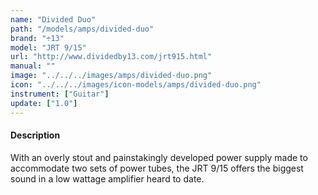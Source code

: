 ```yaml
---
name: "Divided Duo"
path: "/models/amps/divided-duo"
brand: "÷13"
model: "JRT 9/15"
url: "http://www.dividedby13.com/jrt915.html"
manual: ""
image: "../../../images/amps/divided-duo.png"
icon: "../../../images/icon-models/amps/divided-duo.png"
instrument: ["Guitar"]
update: ["1.0"]
---
```

#### Description
With an overly stout and painstakingly developed power supply made to accommodate two sets of power tubes, the JRT 9/15 offers the biggest sound in a low wattage amplifier heard to date.